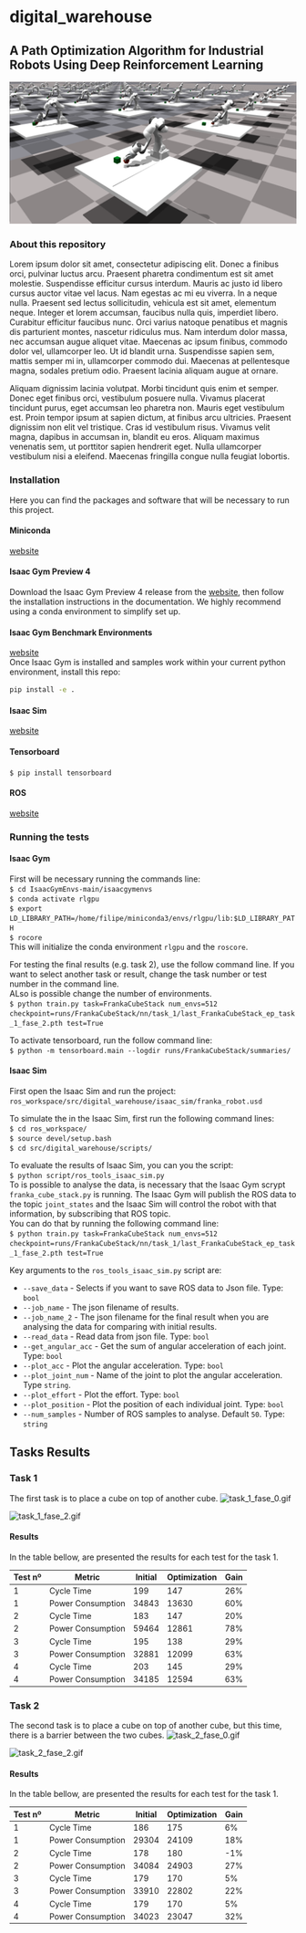 # digital_warehouse
## A Path Optimization Algorithm for Industrial Robots Using Deep Reinforcement Learning
![Warehouse_image.png](Images%2FWarehouse_image.png)
### About this repository
Lorem ipsum dolor sit amet, consectetur adipiscing elit. Donec a finibus orci, pulvinar luctus arcu. Praesent pharetra 
condimentum est sit amet molestie. Suspendisse efficitur cursus interdum. Mauris ac justo id libero cursus auctor 
vitae vel lacus. Nam egestas ac mi eu viverra. In a neque nulla. Praesent sed lectus sollicitudin, vehicula est sit 
amet, elementum neque. Integer et lorem accumsan, faucibus nulla quis, imperdiet libero. Curabitur efficitur faucibus 
nunc. Orci varius natoque penatibus et magnis dis parturient montes, nascetur ridiculus mus. Nam interdum dolor massa, 
nec accumsan augue aliquet vitae. Maecenas ac ipsum finibus, commodo dolor vel, ullamcorper leo. Ut id blandit urna. 
Suspendisse sapien sem, mattis semper mi in, ullamcorper commodo dui. Maecenas at pellentesque magna, sodales pretium 
odio. Praesent lacinia aliquam augue at ornare.

Aliquam dignissim lacinia volutpat. Morbi tincidunt quis enim et semper. Donec eget finibus orci, vestibulum posuere 
nulla. Vivamus placerat tincidunt purus, eget accumsan leo pharetra non. Mauris eget vestibulum est. Proin tempor 
ipsum at sapien dictum, at finibus arcu ultricies. Praesent dignissim non elit vel tristique. Cras id vestibulum risus. 
Vivamus velit magna, dapibus in accumsan in, blandit eu eros. Aliquam maximus venenatis sem, ut porttitor sapien 
hendrerit eget. Nulla ullamcorper vestibulum nisi a eleifend. Maecenas fringilla congue nulla feugiat lobortis.

### Installation
Here you can find the packages and software that will be necessary to run this project.
#### Miniconda
[website](https://docs.conda.io/en/latest/miniconda_hashes.html)

#### Isaac Gym Preview 4
Download the Isaac Gym Preview 4 release from the [website](https://developer.nvidia.com/isaac-gym), then
follow the installation instructions in the documentation. We highly recommend using a conda environment 
to simplify set up.

#### Isaac Gym Benchmark Environments
[website](https://github.com/NVIDIA-Omniverse/IsaacGymEnvs)\
Once Isaac Gym is installed and samples work within your current python environment, install this repo:

```bash
pip install -e .
```

#### Isaac Sim
[website](https://developer.nvidia.com/isaac-sim/download)

#### Tensorboard
`$ pip install tensorboard`

#### ROS
[website](http://wiki.ros.org/Installation/Ubuntu)

### Running the tests

#### Isaac Gym
First will be necessary running the commands line:\
`$ cd IsaacGymEnvs-main/isaacgymenvs`\
`$ conda activate rlgpu`\
`$ export LD_LIBRARY_PATH=/home/filipe/miniconda3/envs/rlgpu/lib:$LD_LIBRARY_PATH`\
`$ rocore`\
This will initialize the conda environment `rlgpu` and the `roscore`. 

For testing the final results (e.g. task 2), use the follow command line. If you want to select another 
task or result, change the task number or test number in the command line.\
ALso is possible change the number of environments.\
`$ python train.py task=FrankaCubeStack num_envs=512 
checkpoint=runs/FrankaCubeStack/nn/task_1/last_FrankaCubeStack_ep_task_1_fase_2.pth test=True`

To activate tensorboard, run the follow command line:\
`$ python -m tensorboard.main --logdir runs/FrankaCubeStack/summaries/`

#### Isaac Sim
First open the Isaac Sim and run the project:\
`ros_workspace/src/digital_warehouse/isaac_sim/franka_robot.usd`

To simulate the in the Isaac Sim, first run the following command lines:\
`$ cd ros_workspace/`\
`$ source devel/setup.bash`\
`$ cd src/digital_warehouse/scripts/`

To evaluate the results of Isaac Sim, you can you the script:\
`$ python script/ros_tools_isaac_sim.py`\
To is possible to analyse the data, is necessary that the Isaac Gym scrypt `franka_cube_stack.py` is running. 
The Isaac Gym will publish the ROS data to the topic `joint_states` and the Isaac Sim will control the robot with 
that information, by subscribing that ROS topic.\
You can do that by running the following command line:\
`$ python train.py task=FrankaCubeStack num_envs=512 
checkpoint=runs/FrankaCubeStack/nn/task_1/last_FrankaCubeStack_ep_task_1_fase_2.pth test=True`

Key arguments to the `ros_tools_isaac_sim.py` script are:
* `--save_data` - Selects if you want to save ROS data to Json file. Type: `bool`
* `--job_name` - The json filename of results.
* `--job_name_2` - The json filename for the final result when you are analysing the data for comparing with 
initial results.
* `--read_data` - Read data from json file. Type: `bool`
* `--get_angular_acc` - Get the sum of angular acceleration of each joint. Type: `bool`
* `--plot_acc` - Plot the angular acceleration. Type: `bool`
* `--plot_joint_num` - Name of the joint to plot the angular acceleration. Type `string`.
* `--plot_effort` - Plot the effort. Type: `bool`
* `--plot_position` - Plot the position of each individual joint. Type: `bool`
* `--num_samples` - Number of ROS samples to analyse. Default `50`. Type: `string` 

## Tasks Results
### Task 1
The first task is to place a cube on top of another cube.
![task_1_fase_0.gif](Images%2Ftask_1_fase_0.gif)

![task_1_fase_2.gif](Images%2Ftask_1_fase_2.gif)

#### Results 
In the table bellow, are presented the results for each test for the task 1.


| Test nº | Metric            | Initial | Optimization | Gain |
|---------|-------------------|---------|--------------|------|
| 1       | Cycle Time        | 199     | 147          | 26%  |
| 1       | Power Consumption | 34843   | 13630        | 60%  |
| 2       | Cycle Time        | 183     | 147          | 20%  |
| 2       | Power Consumption | 59464   | 12861        | 78%  |
| 3       | Cycle Time        | 195     | 138          | 29%  |
| 3       | Power Consumption | 32881   | 12099        | 63%  |
| 4       | Cycle Time        | 203     | 145          | 29%  |
| 4       | Power Consumption | 34185   | 12594        | 63%  |

### Task 2
The second task is to place a cube on top of another cube, but this time, there is a barrier between the two cubes.
![task_2_fase_0.gif](Images%2Ftask_2_fase_0.gif)

![task_2_fase_2.gif](Images%2Ftask_2_fase_2.gif)

#### Results 
In the table bellow, are presented the results for each test for the task 1.

| Test nº | Metric            | Initial | Optimization | Gain |
|---------|-------------------|---------|--------------|------|
| 1       | Cycle Time        | 186     | 175          | 6%   |
| 1       | Power Consumption | 29304   | 24109        | 18%  |
| 2       | Cycle Time        | 178     | 180          | -1%  |
| 2       | Power Consumption | 34084   | 24903        | 27%  |
| 3       | Cycle Time        | 179     | 170          | 5%   |
| 3       | Power Consumption | 33910   | 22802        | 22%  |
| 4       | Cycle Time        | 179     | 170          | 5%   |
| 4       | Power Consumption | 34023   | 23047        | 32%  |


